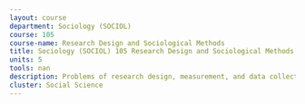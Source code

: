 ```yaml
---
layout: course 
department: Sociology (SOCIOL)
course: 105
course-name: Research Design and Sociological Methods
title: Sociology (SOCIOL) 105 Research Design and Sociological Methods
units: 5
tools: nan
description: Problems of research design, measurement, and data collection, processing, and analysis will be considered. Attention will be given to both qualitative and quantitative studies.
cluster: Social Science
---
```

